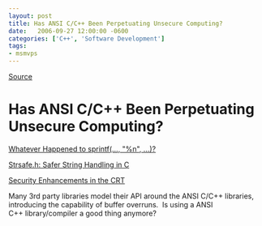 ```yaml
---
layout: post
title: Has ANSI C/C++ Been Perpetuating Unsecure Computing?
date:   2006-09-27 12:00:00 -0600
categories: ['C++', 'Software Development']
tags:
- msmvps
---
```

[Source](http://blogs.msmvps.com/peterritchie/2006/09/28/has-ansi-cc-been-perpetuating-unsecure-computing/ "Permalink to Has ANSI C/C++ Been Perpetuating Unsecure Computing?")

# Has ANSI C/C++ Been Perpetuating Unsecure Computing?

[Whatever Happened to sprintf(…, "%n", …)?][1]

[Strsafe.h: Safer String Handling in C][2]

[Security Enhancements in the CRT][3]

Many 3rd party libraries model their API around the ANSI C/C++ libraries, introducing the capability of buffer overruns.  Is using a ANSI C++ library/compiler a good thing anymore?

[1]: http://blogs.msdn.com/michael_howard/archive/2006/09/28/775780.aspx
[2]: http://msdn.microsoft.com/library/default.asp?url=/library/en-us/dnsecure/html/strsafe.asp
[3]: http://msdn2.microsoft.com/en-us/library/8ef0s5kh.aspx


